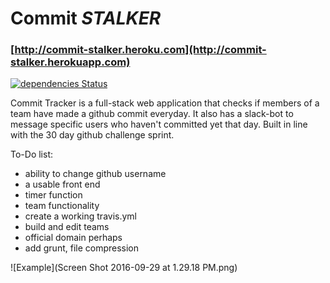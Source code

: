 # Commit *STALKER*
### [http://commit-stalker.heroku.com](http://commit-stalker.herokuapp.com)
[![dependencies Status](https://david-dm.org/tthoraldson/commit-stalker/status.svg)](https://david-dm.org/tthoraldson/commit-stalker)

Commit Tracker is a full-stack web application that checks if members of a team have made a github commit everyday. It also has a slack-bot to message specific users who haven't committed yet that day. Built in line with the 30 day github challenge sprint.

To-Do list:
- ability to change github username
- a usable front end
- timer function
- team functionality
- create a working travis.yml
- build and edit teams
- official domain perhaps
- add grunt, file compression

![Example](Screen Shot 2016-09-29 at 1.29.18 PM.png)

